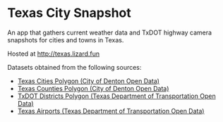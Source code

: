 # Texas City Snapshot
An app that gathers current weather data and TxDOT highway camera snapshots for cities and towns in Texas.

Hosted at http://texas.lizard.fun

Datasets obtained from the following sources:
- [Texas Cities Polygon (City of Denton Open Data)](https://data.cityofdenton.com/dataset/texas-cities-polygon)
- [Texas Counties Polygon (City of Denton Open Data)](https://data.cityofdenton.com/dataset/texas-counties-polygon)
- [TxDOT Districts Polygon (Texas Department of Transportation Open Data)](https://gis-txdot.opendata.arcgis.com/datasets/TXDOT::txdot-districts/about)
- [Texas Airports (Texas Department of Transportation Open Data)](https://gis-txdot.opendata.arcgis.com/datasets/texas-airports/explore)
